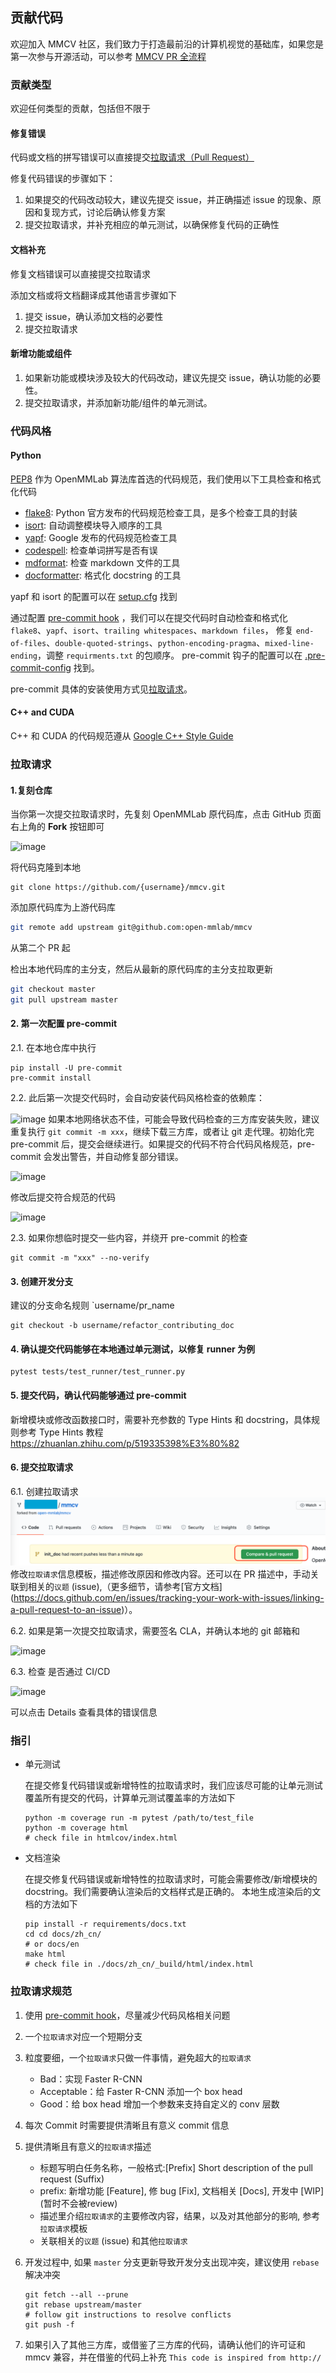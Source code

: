 ## 贡献代码

欢迎加入 MMCV 社区，我们致力于打造最前沿的计算机视觉的基础库，如果您是第一次参与开源活动，可以参考 [MMCV PR 全流程](<>)

### 贡献类型

欢迎任何类型的贡献，包括但不限于

#### 修复错误

代码或文档的拼写错误可以直接提交[拉取请求（Pull Request）](#%E6%8B%89%E5%8F%96%E8%AF%B7%E6%B1%82)

修复代码错误的步骤如下：

1. 如果提交的代码改动较大，建议先提交 issue，并正确描述 issue 的现象、原因和复现方式，讨论后确认修复方案
2. 提交拉取请求，并补充相应的单元测试，以确保修复代码的正确性

#### 文档补充

修复文档错误可以直接提交拉取请求

添加文档或将文档翻译成其他语言步骤如下

1. 提交 issue，确认添加文档的必要性
2. 提交拉取请求

#### 新增功能或组件

1. 如果新功能或模块涉及较大的代码改动，建议先提交 issue，确认功能的必要性。
2. 提交拉取请求，并添加新功能/组件的单元测试。

### 代码风格

#### Python

[PEP8](https://www.python.org/dev/peps/pep-0008/) 作为 OpenMMLab 算法库首选的代码规范，我们使用以下工具检查和格式化代码

- [flake8](https://github.com/PyCQA/flake8): Python 官方发布的代码规范检查工具，是多个检查工具的封装
- [isort](https://github.com/timothycrosley/isort): 自动调整模块导入顺序的工具
- [yapf](https://github.com/google/yapf): Google 发布的代码规范检查工具
- [codespell](https://github.com/codespell-project/codespell): 检查单词拼写是否有误
- [mdformat](https://github.com/executablebooks/mdformat): 检查 markdown 文件的工具
- [docformatter](https://github.com/myint/docformatter): 格式化 docstring 的工具

yapf 和 isort 的配置可以在 [setup.cfg](./setup.cfg) 找到

通过配置 [pre-commit hook](https://pre-commit.com/) ，我们可以在提交代码时自动检查和格式化 `flake8`、`yapf`、`isort`、`trailing whitespaces`、`markdown files`，
修复 `end-of-files`、`double-quoted-strings`、`python-encoding-pragma`、`mixed-line-ending`，调整 `requirments.txt` 的包顺序。
pre-commit 钩子的配置可以在 [.pre-commit-config](./.pre-commit-config.yaml) 找到。

pre-commit 具体的安装使用方式见[拉取请求](#%E6%8B%89%E5%8F%96%E8%AF%B7%E6%B1%82)。

#### C++ and CUDA

C++ 和 CUDA 的代码规范遵从 [Google C++ Style Guide](https://google.github.io/styleguide/cppguide.html)

### 拉取请求

#### 1.复刻仓库

当你第一次提交拉取请求时，先复刻 OpenMMLab 原代码库，点击 GitHub 页面右上角的 **Fork** 按钮即可

![image](https://user-images.githubusercontent.com/57566630/167305749-43c7f4e9-449b-4e98-ade5-0c9276d5c9ce.png)

将代码克隆到本地

```shell
git clone https://github.com/{username}/mmcv.git
```

添加原代码库为上游代码库

```bash
git remote add upstream git@github.com:open-mmlab/mmcv
```

从第二个 PR 起

检出本地代码库的主分支，然后从最新的原代码库的主分支拉取更新

```bash
git checkout master
git pull upstream master
```

#### 2. 第一次配置 pre-commit

2.1. 在本地仓库中执行

```shell
pip install -U pre-commit
pre-commit install
```

2.2. 此后第一次提交代码时，会自动安装代码风格检查的依赖库：

![image](https://user-images.githubusercontent.com/57566630/173660750-3df20a63-cb66-4d33-a986-1f643f1d8aaf.png)
如果本地网络状态不佳，可能会导致代码检查的三方库安装失败，建议重复执行 `git commit -m xxx`，继续下载三方库，或者让
git 走代理。初始化完 pre-commit 后，提交会继续进行。如果提交的代码不符合代码风格规范，pre-commit 会发出警告，并自动修复部分错误。

![image](https://user-images.githubusercontent.com/57566630/167306461-3cb3b5bf-d9b3-4d5a-9c0a-34cfded8dbbc.png)

修改后提交符合规范的代码

![image](https://user-images.githubusercontent.com/57566630/167306496-d2b8daf7-d72c-4129-a0e8-175f8a32cc47.png)

2.3. 如果你想临时提交一些内容，并绕开 pre-commit 的检查

```shell
git commit -m "xxx" --no-verify
```

#### 3. 创建开发分支

建议的分支命名规则 \`username/pr_name

```shell
git checkout -b username/refactor_contributing_doc
```

#### 4. 确认提交代码能够在本地通过单元测试，以修复 runner 为例

```shell
pytest tests/test_runner/test_runner.py
```

#### 5. 提交代码，确认代码能够通过 pre-commit

新增模块或修改函数接口时，需要补充参数的 Type Hints 和 docstring，具体规则参考 Type Hints 教程
https://zhuanlan.zhihu.com/p/519335398%E3%80%82

#### 6. 提交拉取请求

6.1. 创建拉取请求 ![avatar](../../en/_static/community/2.png)
修改`拉取请求`信息模板，描述修改原因和修改内容。还可以在 PR 描述中，手动关联到相关的`议题` (issue),（更多细节，请参考\[官方文档\]
(https://docs.github.com/en/issues/tracking-your-work-with-issues/linking-a-pull-request-to-an-issue)）。

6.2. 如果是第一次提交拉取请求，需要签名 CLA，并确认本地的 git 邮箱和

![image](https://user-images.githubusercontent.com/57566630/167307569-a794b967-6e28-4eac-a942-00deb657815f.png)

6.3. 检查 是否通过 CI/CD

![image](https://user-images.githubusercontent.com/57566630/167307490-f9ebf9fa-63c0-4d83-8ba1-081ea169eb3a.png)

可以点击 Details 查看具体的错误信息

### 指引

- 单元测试

  在提交修复代码错误或新增特性的拉取请求时，我们应该尽可能的让单元测试覆盖所有提交的代码，计算单元测试覆盖率的方法如下

  ```shell
  python -m coverage run -m pytest /path/to/test_file
  python -m coverage html
  # check file in htmlcov/index.html
  ```

- 文档渲染

  在提交修复代码错误或新增特性的拉取请求时，可能会需要修改/新增模块的 docstring。我们需要确认渲染后的文档样式是正确的。
  本地生成渲染后的文档的方法如下

  ```shell
  pip install -r requirements/docs.txt
  cd cd docs/zh_cn/
  # or docs/en
  make html
  # check file in ./docs/zh_cn/_build/html/index.html
  ```

### 拉取请求规范

1. 使用 [pre-commit hook](https://pre-commit.com)，尽量减少代码风格相关问题

2. 一个`拉取请求`对应一个短期分支

3. 粒度要细，一个`拉取请求`只做一件事情，避免超大的`拉取请求`

   - Bad：实现 Faster R-CNN
   - Acceptable：给 Faster R-CNN 添加一个 box head
   - Good：给 box head 增加一个参数来支持自定义的 conv 层数

4. 每次 Commit 时需要提供清晰且有意义 commit 信息

5. 提供清晰且有意义的`拉取请求`描述

   - 标题写明白任务名称，一般格式:\[Prefix\] Short description of the pull request (Suffix)
   - prefix: 新增功能 \[Feature\], 修 bug \[Fix\], 文档相关 \[Docs\], 开发中 \[WIP\] (暂时不会被review)
   - 描述里介绍`拉取请求`的主要修改内容，结果，以及对其他部分的影响, 参考`拉取请求`模板
   - 关联相关的`议题` (issue) 和其他`拉取请求`

6. 开发过程中, 如果 `master` 分支更新导致开发分支出现冲突，建议使用 `rebase` 解决冲突

   ```shell
   git fetch --all --prune
   git rebase upstream/master
   # follow git instructions to resolve conflicts
   git push -f
   ```

7. 如果引入了其他三方库，或借鉴了三方库的代码，请确认他们的许可证和 mmcv 兼容，并在借鉴的代码上补充 `This code is inspired from http://`
